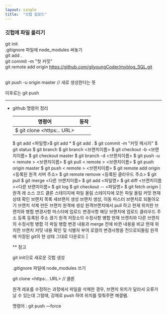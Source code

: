 ```yaml
---
layout: single
title:  "깃헙 업로드"
---
```


### 깃헙에 파일 올리기

git init <br/>
.gitignore 파일에 node_modules 써놓기 <br/>
git add . <br/>
git commit -m "첫 커밋" <br/>
git remote add origin https://github.com/gilyoungCoder/myblog_SQL.git <br/><br/>

git push -u origin master // 새로 생성한다는 뜻<br/>

이후로는 git push

---

- github 명령어 정리
    
    
    | 명령어 | 동작 |
    | --- | --- |
    | $ git clone <https:.. URL>
    $ git add <파일명>$ git add *
    $ git add .
    $ git commit -m "커밋 메시지"
    $ git status
    $ git branch
    $ git branch <브랜치이름>
    $ git checkout -b <브랜치이름>
    $ git checkout master
    $ git branch -d <브랜치이름>
    $ git push -u < remote > <브랜치이름>
    $ git pull < remote > <브랜치이름>
    $ git push origin master
    $ git push < remote > <브랜치이름>
    $ git remote add origin <등록된 원격 서버 주소>
    $ git remote remove <등록된 클라우드 주소>
    $ git pull
    $ git merge <다른 브랜치이름>
    $ git add <파일명>
    $ git diff <브랜치이름><다른 브랜치이름>
    $ git log
    $ git checkout -- <파일명>
    $ git fetch origin | 원격 레 소스 코드 클론
    스테이지에 파일 올림
    스테이지에 모든 파일 올림
    커밋
    현재 상태 확인
    브랜치 목록
    새브랜치 생성
    브랜치 생성, 이동
    마스터 브랜치로 되돌아오기
    브랜치 삭제
    만든 브랜치 원격에 생성
    원격브랜치에서 pull 하고 현재 위치한 브랜치와 병합
    변경사항 마스터에 업로드
    변경사항 해당 브랜치에 업로드
    클라우드 주소 등록 
    등록된 주소 끊기
    원격 저장소의 수정사항 병합
    현재 브랜치와 다른 브랜치의 수정사항 병합
    각 파일 병합
    변경 내용과 merge 전에 바뀐 내용을 비교
    현재 위치한 브랜치 커밋 내용 확인 및 식별자 부여
    로컬의 변경사항을 전으로되돌림
    원격에 저장된 git의 현 상태 그대로 다운로드
     |
    
    ** 참고
    
    git init으로 새로운 깃헙 생성
    
    .gitignore 파일에 node_modules 쓰기
    
    git clone <https:.. URL> // 클론
    
    원격 레포를 수정하는 과정에서 파일을 삭제한 경우, 브랜치 위치가 달라서 오류가 날 수 있는데 그럴때, 강제로 push 하여 위치를 맞춰주면 해결됌. 
    
    명령어 : git push —force
  
